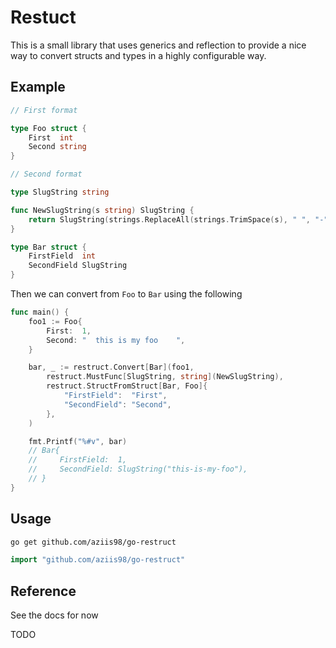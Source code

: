# Restuct

This is a small library that uses generics and reflection to provide a nice way to convert structs and types in a highly configurable way.

## Example

```go
// First format

type Foo struct {
    First  int
    Second string
}

// Second format

type SlugString string

func NewSlugString(s string) SlugString {
    return SlugString(strings.ReplaceAll(strings.TrimSpace(s), " ", "-"))
}

type Bar struct {
    FirstField  int
    SecondField SlugString
}
```

Then we can convert from `Foo` to `Bar` using the following

```go
func main() {
    foo1 := Foo{
        First:  1,
        Second: "  this is my foo    ",
    }

    bar, _ := restruct.Convert[Bar](foo1,
        restruct.MustFunc[SlugString, string](NewSlugString),
        restruct.StructFromStruct[Bar, Foo]{
            "FirstField":  "First",
            "SecondField": "Second",
        },
    )

    fmt.Printf("%#v", bar)
    // Bar{
    //     FirstField:  1,
    //     SecondField: SlugString("this-is-my-foo"),
    // }
}
```

## Usage

```bash shell
go get github.com/aziis98/go-restruct
```

```go
import "github.com/aziis98/go-restruct"
```

## Reference

See the docs for now

TODO
